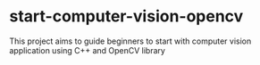 # start-computer-vision-opencv
This project aims to guide beginners to start with computer vision application using C++ and OpenCV library

